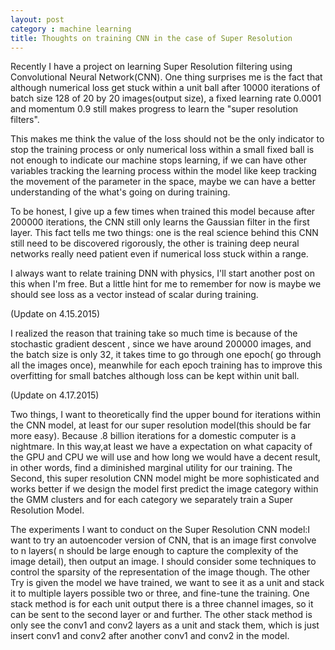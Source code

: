 ```yaml
---
layout: post
category : machine learning
title: Thoughts on training CNN in the case of Super Resolution
---
```


Recently I have a project on learning Super Resolution filtering using Convolutional Neural Network(CNN). One thing surprises me is the fact that although numerical loss get stuck within a unit ball after 10000 iterations of batch size 128 of 20 by 20 images(output size), a fixed learning rate 0.0001 and momentum 0.9 still makes progress to learn the "super resolution filters". 

<!--break-->


This makes me think the value of the loss should not be the only indicator to stop the training process or only numerical loss within a small fixed ball is not enough to indicate our machine stops learning, if we can have other variables tracking the learning process within the model like keep tracking the movement of the parameter in the space, maybe we can have a better understanding of the what's going on during training. 
<!--break-->

To be honest, I give up a few times when trained this model because after 200000 iterations, the CNN still only learns the Gaussian filter in the first layer. This fact tells me two things: one is the real science behind this CNN still need to be discovered rigorously, the other is training deep neural networks really need patient even if numerical loss stuck within a range. 
<!--break-->

I always want to relate training DNN with physics, I'll start another post on this when I'm free. But a little hint for me to remember for now is maybe we should see loss as a vector instead of scalar during training. 

<!--break-->

(Update on 4.15.2015)

<!--break-->
I realized the reason that training take so much time is because of the stochastic gradient descent , since we have around 200000 images, and the batch size is only 32, it takes time to go through one epoch( go through all the images once), meanwhile for each epoch training has to improve this overfitting for small batches although loss can be kept within unit ball.

<!--break-->

(Update on 4.17.2015)

<!--break-->

Two things, I want to theoretically find the upper bound for iterations within the CNN model, at least for our super resolution model(this should be far more easy). Because .8 billion iterations for a domestic computer is a nightmare.  In this way,at least we have a expectation on what capacity of the GPU and CPU we will use and how long we would have a decent result, in other words, find a diminished marginal utility for our training. The Second, this super resolution CNN model might be more sophisticated and works better if we design the model first predict the image category within the GMM clusters and for each category we separately train a Super Resolution Model. 

<!--break-->

The experiments I want to conduct on the Super Resolution CNN model:I want to try an autoencoder version of CNN, that is an image first convolve to n layers( n should be large enough to capture the complexity of the image detail), then output an image. I should consider some techniques to control the sparsity of the representation of the image though. The other Try is given the model we have trained, we want to see it as a unit and stack it to multiple layers possible two or three, and fine-tune the training. One stack method is for each unit output there is a three channel images, so it can be sent to the second layer or and further. The other stack method is only see the conv1 and conv2 layers as a unit and stack them, which is just insert conv1 and conv2 after another conv1 and conv2 in the model. 